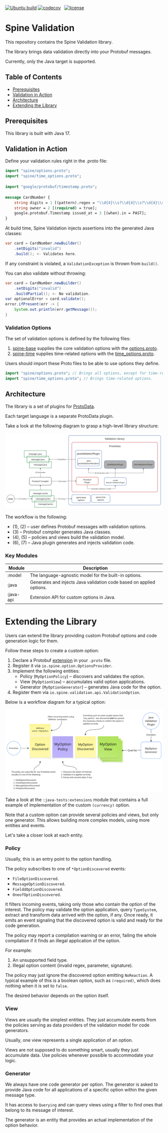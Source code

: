 [![Ubuntu build][ubuntu-build-badge]][gh-actions]
[![codecov][codecov-badge]][codecov] &nbsp;
[![license][license-badge]][license]

# Spine Validation

This repository contains the Spine Validation library.

The library brings data validation directly into your Protobuf messages. 

Currently, only the Java target is supported.

## Table of Contents

- [Prerequisites](#prerequisites)
- [Validation in Action](#validation-in-action)
- [Architecture](#architecture)
- [Extending the Library](#extending-the-library)

## Prerequisites

This library is built with Java 17.

## Validation in Action

Define your validation rules right in the .proto file:

```protobuf
import "spine/options.proto";
import "spine/time_options.proto";

import "google/protobuf/timestamp.proto";

message CardNumber {
    string digits = 1 [(pattern).regex = "\\d{4}\\s?\\d{4}\\s?\\d{4}\\s?\\d{4}"];
    string owner = 2 [(required) = true];
    google.protobuf.Timestamp issued_at = 3 [(when).in = PAST];
}
```

At build time, Spine Validation injects assertions into the generated Java classes:

```java
var card = CardNumber.newBuilder()
    .setDigits("invalid")
    .build(); <- Validates here.
```

If any constraint is violated, a `ValidationException` is thrown from `build()`.

You can also validate without throwing:

```java
var card = CardNumber.newBuilder()
    .setDigits("invalid")
    .buildPartial(); <- No validation.
var optionalError = card.validate();
error.ifPresent(err -> {
    System.out.println(err.getMessage());
}
```

### Validation Options

The set of validation options is defined by the following files:

1. [spine-base](https://github.com/SpineEventEngine/base) supplies the core validation options with
   the [options.proto](https://github.com/SpineEventEngine/base/blob/master/base/src/main/proto/spine/options.proto).
2. [spine-time](https://github.com/SpineEventEngine/time) supplies time-related options with the
   [time_options.proto](https://github.com/SpineEventEngine/time/blob/master/time/src/main/proto/spine/time_options.proto).

Users should import these Proto files to be able to use options they define.

```protobuf
import "spine/options.proto"; // Brings all options, except for time-related ones.
import "spine/time_options.proto"; // Brings time-related options.
```

## Architecture

The library is a set of plugins for [ProtoData](https://github.com/SpineEventEngine/ProtoData).

Each target language is a separate ProtoData plugin.

Take a look at the following diagram to grasp a high-level library structure:

![High-level library structure overview](.github/readme/high_level_overview.png)

The workflow is the following:

- (1), (2) – user defines Protobuf messages with validation options.
- (3) – Protobuf compiler generates Java classes.
- (4), (5) – policies and views build the validation model.
- (6), (7) – Java plugin generates and injects validation code.

### Key Modules

| Module    | Description                                                          |
|-----------|----------------------------------------------------------------------|
| :model    | The language-agnostic model for the built-in options.                |
| :java     | Generates and injects Java validation code based on applied options. |
| :java-api | Extension API for custom options in Java.                            |

# Extending the Library

Users can extend the library providing custom Protobuf options and code generation logic for them.

Follow these steps to create a custom option:

1. Declare a Protobuf [extension](https://protobuf.dev/programming-guides/proto3/#customoptions)
   in your `.proto` file.
2. Register it via `io.spine.option.OptionsProvider`.
3. Implement the following entities:
   - Policy (`MyOptionPolicy`) – discovers and validates the option.
   - View (`MyOptionView`) – accumulates valid option applications.
   - Generator (`MyOptionGenerator`) – generates Java code for the option.
4. Register them via `io.spine.validation.api.ValidationOption`.

Below is a workflow diagram for a typical option:

![Typical custom option](.github/readme/typical_custom_option.png)

Take a look at the `:java-tests:extensions` module that contains a full example of
implementation of the custom `(currency)` option.

Note that a custom option can provide several policies and views, but only one generator.
This allows building more complex models, using more entities and events.

Let's take a closer look at each entity.

### Policy

Usually, this is an entry point to the option handling. 

The policy subscribes to one of `*OptionDiscovered` events: 

- `FileOptionDiscovered`.
- `MessageOptionDiscovered`.
- `FielddOptionDiscovered`.
- `OneofOptionDiscovered`.

It filters incoming events, taking only those who contain the option of the interest.
The policy may validate the option application, query `TypeSystem`, extract and transform
data arrived with the option, if any. Once ready, it emits an event signaling that the discovered 
option is valid and ready for the code generation.

The policy may report a compilation warning or an error, failing the whole compilation if it
finds an illegal application of the option. 

For example:

1. An unsupported field type.
2. Illegal option content (invalid regex, parameter, signature).

The policy may just ignore the discovered option emitting `NoReaction`. A typical example
of this is a boolean option, such as `(required)`, which does nothing when it is set to `false`.

The desired behavior depends on the option itself.

### View

Views are usually the simplest entities. They just accumulate events from the policies serving 
as data providers of the validation model for code generators.

Usually, one view represents a single application of an option.

Views are not supposed to do something smart, usually they just accumulate data. Use policies 
whenever possible to accommodate your logic.

### Generator

We always have one code generator per option. The generator is asked to provide Java code for all
applications of a specific option within the given message type.

It has access to `Querying` and can query views using a filter to find ones that belong to its
message of interest.

The generator is an entity that provides an actual implementation of the option behavior.

[codecov]: https://codecov.io/gh/SpineEventEngine/validation
[codecov-badge]: https://codecov.io/gh/SpineEventEngine/validation/branch/master/graph/badge.svg
[license-badge]: https://img.shields.io/badge/license-Apache%20License%202.0-blue.svg?style=flat
[license]: http://www.apache.org/licenses/LICENSE-2.0
[gh-actions]: https://github.com/SpineEventEngine/validation/actions
[ubuntu-build-badge]: https://github.com/SpineEventEngine/validation/actions/workflows/build-on-ubuntu.yml/badge.svg
